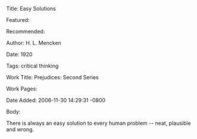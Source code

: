 Title: Easy Solutions

Featured: 

Recommended: 

Author: H. L. Mencken

Date: 1920

Tags: critical thinking

Work Title: Prejudices: Second Series

Work Pages:  

Date Added: 2006-11-30 14:29:31 -0800

Body:

There is always an easy solution to every human problem -- neat, plausible and wrong.



